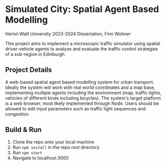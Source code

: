 # Simulated City: Spatial Agent Based Modelling
Heriot-Watt University 2023-2024 Dissertation, Finn Wohner

This project aims to implement a microscopic traffic simulator using spatial driver-vehicle agents to analyse and evaluate the traffic control strategies of a sub-region in Edinburgh.

## Project Details

A web-based spatial agent based modelling system for urban transport. Ideally the system will work with real world coordinates and a map base, implementing multiple agents including the environment (map, traffic lights, vehicles of different kinds including bicycles). The system's target platform is a web browser, most likely implemented through Node. Users should be allowed to edit input parameters such as traffic light sequences and congestion. 

## Build & Run

1. Clone the repo onto your local machine
2. Run `npm install` in the repo root directory
3. Run `npm start`
4. Navigate to localhost:3000
